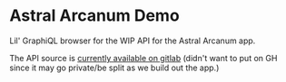 # Astral Arcanum Demo

Lil' GraphiQL browser for the WIP API for the Astral Arcanum app.

The API source is [currently available on gitlab](https://gitlab.com/lfborjas/astral-arcanum-api) 
(didn't want to put on GH since it may go private/be split as we build out the
app.)
